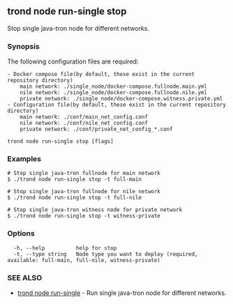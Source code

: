 ## trond node run-single stop

Stop single java-tron node for different networks.

### Synopsis

The following configuration files are required:

	- Docker compose file(by default, these exist in the current repository directory)
		main network: ./single_node/docker-compose.fullnode.main.yml
		nile network: ./single_node/docker-compose.fullnode.nile.yml
		private network: ./single_node/docker-compose.witness.private.yml
	- Configuration file(by default, these exist in the current repository directory)
		main network: ./conf/main_net_config.conf
		nile network: ./conf/nile_net_config.conf
		private network: ./conf/private_net_config_*.conf


```
trond node run-single stop [flags]
```

### Examples

```
# Stop single java-tron fullnode for main network
$ ./trond node run-single stop -t full-main

# Stop single java-tron fullnode for nile network
$ ./trond node run-single stop -t full-nile

# Stop single java-tron witness node for private network
$ ./trond node run-single stop -t witness-private

```

### Options

```
  -h, --help          help for stop
  -t, --type string   Node type you want to deploy (required, available: full-main, full-nile, witness-private)
```

### SEE ALSO

* [trond node run-single](trond_node_run-single.md)	 - Run single java-tron node for different networks.
